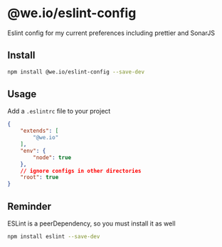 # @we.io/eslint-config

Eslint config for my current preferences including prettier and SonarJS

## Install

```bash
npm install @we.io/eslint-config --save-dev
```

## Usage

Add a `.eslintrc` file to your project

```json
{
    "extends": [
        "@we.io"
    ],
    "env": {
        "node": true
    },
    // ignore configs in other directories
    "root": true
}
```

## Reminder

ESLint is a peerDependency, so you must install it as well

```bash
npm install eslint --save-dev
```

